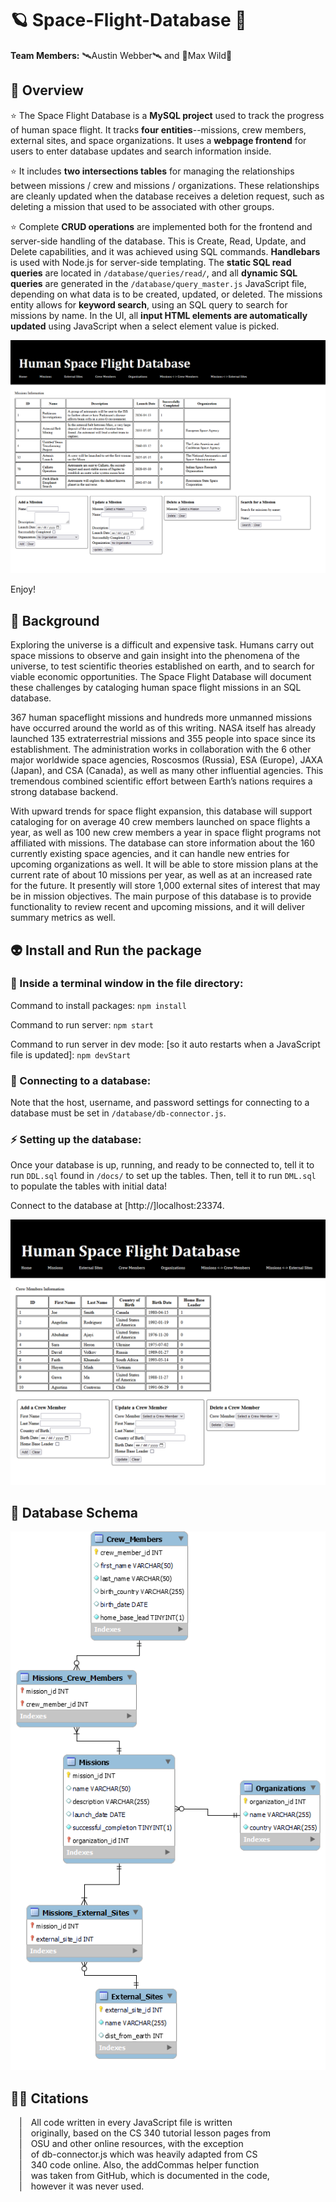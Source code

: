 # 🪐 Space-Flight-Database 🌠

**Team Members:** 🛰️Austin Webber🛰️ and 🚀Max Wild🚀

## 📡 Overview

⭐ The Space Flight Database is a **MySQL project** used to track the progress of human space flight. It tracks **four entities**--missions, crew members, external sites, and space organizations. It uses a **webpage frontend** for users to enter database updates and search information inside.

⭐ It includes **two intersections tables** for managing the relationships between missions / crew and missions / organizations. These relationships are cleanly updated when the database receives a deletion request, such as deleting a mission that used to be associated with other groups.

⭐ Complete **CRUD operations** are implemented both for the frontend and server-side handling of the database. This is Create, Read, Update, and Delete capabilities, and it was achieved using SQL commands. **Handlebars** is used with Node.js for server-side templating. The **static SQL read queries** are located in `/database/queries/read/`, and all **dynamic SQL queries** are generated in the `/database/query_master.js` JavaScript file, depending on what data is to be created, updated, or deleted. The missions entity allows for **keyword search**, using an SQL query to search for missions by name. In the UI, all **input HTML elements are automatically updated** using JavaScript when a select element value is picked.

![Missions Webpage](docs/images/webpage_missions.png)

Enjoy!

## 🌌 Background

Exploring the universe is a difficult and expensive task. Humans carry out space missions to observe and gain insight into the phenomena of the universe, to test scientific theories established on earth, and to search for viable economic opportunities. The Space Flight Database will document these challenges by cataloging human space flight missions in an SQL database. 

367 human spaceflight missions and hundreds more unmanned missions have occurred around the world as of this writing. NASA itself has already launched 135 extraterrestrial missions and 355 people into space since its establishment. The administration works in collaboration with the 6 other major worldwide space agencies, Roscosmos (Russia), ESA (Europe), JAXA (Japan), and CSA (Canada), as well as many other influential agencies. This tremendous combined scientific effort between Earth’s nations requires a strong database backend. 

With upward trends for space flight expansion, this database will support cataloging for on average 40 crew members launched on space flights a year, as well as 100 new crew members a year in space flight programs not affiliated with missions. The database can store information about the 160 currently existing space agencies, and it can handle new entries for upcoming organizations as well. It will be able to store mission plans at the current rate of about 10 missions per year, as well as at an increased rate for the future. It presently will store 1,000 external sites of interest that may be in mission objectives. The main purpose of this database is to provide functionality to review recent and upcoming missions, and it will deliver summary metrics as well.

## 👽 Install and Run the package

### 📁 Inside a terminal window in the file directory:

Command to install packages:
`npm install`

Command to run server:
`npm start`

Command to run server in dev mode:
[so it auto restarts when a JavaScript file is updated]:
`npm devStart`

### 🔌 Connecting to a database:

Note that the host, username, and password settings for connecting to a database must be set in `/database/db-connector.js`.

### ⚡ Setting up the database:

Once your database is up, running, and ready to be connected to, tell it to run `DDL.sql` found in `/docs/` to set up the tables. Then, tell it to run `DML.sql` to populate the tables with initial data!

Connect to the database at [http://]localhost:23374.

![Missions Webpage](docs/images/webpage_crew_members.png)

## 🔭 Database Schema

![Database Schema](docs/images/schema.png)

## 👩‍🚀 Citations

&emsp;|&emsp;All code written in every JavaScript file is written  
&emsp;|&emsp;originally, based on the CS 340 tutorial lesson pages from  
&emsp;|&emsp;OSU and other online resources, with the exception  
&emsp;|&emsp;of db-connector.js which was heavily adapted from CS  
&emsp;|&emsp;340 code online. Also, the addCommas helper function  
&emsp;|&emsp;was taken from GitHub, which is documented in the code,  
&emsp;|&emsp;however it was never used. 

